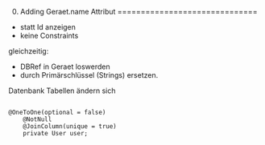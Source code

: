 0. Adding Geraet.name Attribut
==============================

- statt Id anzeigen
- keine Constraints

gleichzeitig:
- DBRef in Geraet loswerden
- durch Primärschlüssel (Strings) ersetzen.

Datenbank Tabellen ändern sich

```

@OneToOne(optional = false)
    @NotNull
    @JoinColumn(unique = true)
    private User user;
```
